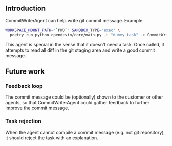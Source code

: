 ## Introduction

CommitWriterAgent can help write git commit message. Example:

```bash
WORKSPACE_MOUNT_PATH="`PWD`" SANDBOX_TYPE="exec" \
  poetry run python opendevin/core/main.py -t "dummy task" -c CommitWriterAgent -d ./
```

This agent is special in the sense that it doesn't need a task. Once called,
it attempts to read all diff in the git staging area and write a good commit
message.

## Future work

### Feedback loop

The commit message could be (optionally) shown to the customer or
other agents, so that CommitWriterAgent could gather feedback to further
improve the commit message.

### Task rejection

When the agent cannot compile a commit message (e.g. not git repository), it
should reject the task with an explanation.
